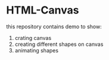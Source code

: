 # HTML-Canvas

this repository contains demo to show:
  1. crating canvas  
  2. creating different shapes on canvas
  3. animating shapes

